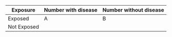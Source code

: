 | Exposure   | Number with disease | Number without disease |
|----------  |---------------------|------------------------|
| Exposed     | A                     | B                      |
| Not Exposed |